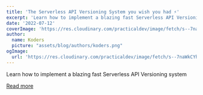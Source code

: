 ```yaml
---
title: 'The Serverless API Versioning System you wish you had ⚡'
excerpt: 'Learn how to implement a blazing fast Serverless API Versioning system'
date: '2022-07-12'
coverImage: 'https://res.cloudinary.com/practicaldev/image/fetch/s--7naWkCYh--/c_imagga_scale,f_auto,fl_progressive,h_420,q_auto,w_1000/https://dev-to-uploads.s3.amazonaws.com/uploads/articles/2xz7phpr8nznweg1jlew.png'
author:
  name: Koders
  picture: "assets/blog/authors/koders.png"
ogImage:
  url: 'https://res.cloudinary.com/practicaldev/image/fetch/s--7naWkCYh--/c_imagga_scale,f_auto,fl_progressive,h_420,q_auto,w_1000/https://dev-to-uploads.s3.amazonaws.com/uploads/articles/2xz7phpr8nznweg1jlew.png'
---
```


Learn how to implement a blazing fast Serverless API Versioning system

[Read more](https://dev.to/kumo/the-serverless-api-versioning-system-you-wish-you-had-55m7)

